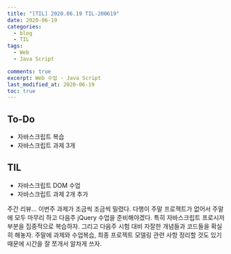 ```yaml
---
title: "[TIL] 2020.06.19 TIL-200619"
date: 2020-06-19
categories:
  - blog
  - TIL
tags:
  - Web
  - Java Script

comments: true
excerpt: Web 수업 - Java Script
last_modified_at: 2020-06-19
toc: true
---
```


## To-Do
- 자바스크립트 복습
- 자바스크립트 과제 3개

## TIL
- 자바스크립트 DOM 수업
- 자바스크립트 과제 2개 추가

주간 리뷰... 이번주 과제가 조금씩 조금씩 밀렸다. 다행이 주말 프로젝트가 없어서 주말에 모두 마무리 하고 다음주 jQuery 수업을 준비해야겠다.
특히 자바스크립트 프로시저 부분을 집중적으로 복습하자. 그리고 다음주 시험 대비 자잘한 개념들과 코드들을 확실히 해놓자. 주말에 과제와 수업복습, 최종 프로젝트 모델링 관련 사항 정리할 것도 있기 때문에 시간을 잘 쪼개서 알차게 쓰자.